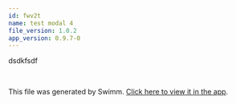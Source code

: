 ```yaml
---
id: fwv2t
name: test modal 4
file_version: 1.0.2
app_version: 0.9.7-0
---
```


dsdkfsdf

<br/>

This file was generated by Swimm. [Click here to view it in the app](http://localhost:5000/repos/Z2l0aHViJTNBJTNBc3Rva2Utd2VhdGhlciUzQSUzQUFkZGllQ29oZW4=/docs/fwv2t).